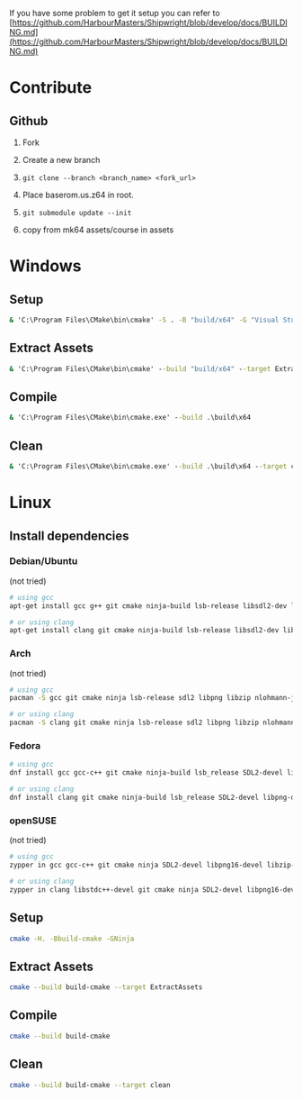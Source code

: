 If you have some problem to get it setup you can refer to [https://github.com/HarbourMasters/Shipwright/blob/develop/docs/BUILDING.md](https://github.com/HarbourMasters/Shipwright/blob/develop/docs/BUILDING.md)

# Contribute

## Github
1) Fork
2) Create a new branch
3) `git clone --branch <branch_name> <fork_url>`

4) Place baserom.us.z64 in root.
5) `git submodule update --init`
6) copy from mk64 assets/course in assets 

# Windows

## Setup
```bat
& 'C:\Program Files\CMake\bin\cmake' -S . -B "build/x64" -G "Visual Studio 17 2022" -T v142 -A x64
```

## Extract Assets
```bat
& 'C:\Program Files\CMake\bin\cmake' --build "build/x64" --target ExtractAssets
```

## Compile
```bat
& 'C:\Program Files\CMake\bin\cmake.exe' --build .\build\x64
```

## Clean
```bat
& 'C:\Program Files\CMake\bin\cmake.exe' --build .\build\x64 --target clean
```

# Linux
## Install dependencies
### Debian/Ubuntu
(not tried)
```sh
# using gcc
apt-get install gcc g++ git cmake ninja-build lsb-release libsdl2-dev libpng-dev libsdl2-net-dev libzip-dev zipcmp zipmerge ziptool nlohmann-json3-dev libtinyxml2-dev libspdlog-dev libboost-dev libopengl-dev

# or using clang
apt-get install clang git cmake ninja-build lsb-release libsdl2-dev libpng-dev libsdl2-net-dev libzip-dev zipcmp zipmerge ziptool nlohmann-json3-dev libtinyxml2-dev libspdlog-dev libboost-dev libopengl-dev
```
### Arch
(not tried)
```sh
# using gcc
pacman -S gcc git cmake ninja lsb-release sdl2 libpng libzip nlohmann-json tinyxml2 spdlog sdl2_net boost

# or using clang
pacman -S clang git cmake ninja lsb-release sdl2 libpng libzip nlohmann-json tinyxml2 spdlog sdl2_net boost
```
### Fedora
```sh
# using gcc
dnf install gcc gcc-c++ git cmake ninja-build lsb_release SDL2-devel libpng-devel libzip-devel libzip-tools json-devel tinyxml2-devel spdlog-devel boost-devel SDL2_net-devel

# or using clang
dnf install clang git cmake ninja-build lsb_release SDL2-devel libpng-devel libzip-devel libzip-tools json-devel tinyxml2-devel spdlog-devel boost-devel SDL2_net-devel
```
### openSUSE
(not tried)
```sh
# using gcc
zypper in gcc gcc-c++ git cmake ninja SDL2-devel libpng16-devel libzip-devel libzip-tools nlohmann_json-devel tinyxml2-devel spdlog-devel

# or using clang
zypper in clang libstdc++-devel git cmake ninja SDL2-devel libpng16-devel libzip-devel libzip-tools nlohmann_json-devel tinyxml2-devel spdlog-devel
```

## Setup
```bash
cmake -H. -Bbuild-cmake -GNinja
```

## Extract Assets
```bash
cmake --build build-cmake --target ExtractAssets
```

## Compile
```bash
cmake --build build-cmake
```

## Clean
```bash
cmake --build build-cmake --target clean
```